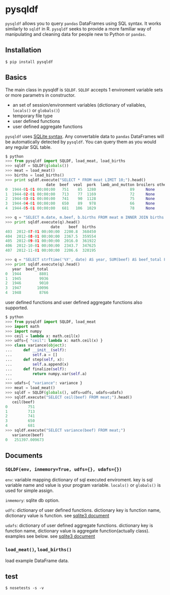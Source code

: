 # pysqldf

`pysqldf` allows you to query `pandas` DataFrames using SQL syntax.
It works similarly to `sqldf` in R.
`pysqldf` seeks to provide a more familiar way of manipulating and cleaning data for people new to Python or `pandas`.

## Installation

`$ pip install pysqldf`

## Basics

The main class in pysqldf is `SQLDF`. `SQLDF` accepts 1 enviroment variable sets or more parametrs in constructor.
   - an set of session/environment variables (dictionary of valiables, `locals()` or `globals()`)
   - temporary file type
   - user defined functions
   - user defined aggregate functions

`pysqldf` uses [SQLite syntax](http://www.sqlite.org/lang.html).
Any convertable data to `pandas` DataFrames will be automatically detected by `pysqldf`.
You can query them as you would any regular SQL table.


```python
$ python
>>> from pysqldf import SQLDF, load_meat, load_births
>>> sqldf = SQLDF(globals())
>>> meat = load_meat()
>>> births = load_births()
>>> print sqldf.execute("SELECT * FROM meat LIMIT 10;").head()
                  date  beef  veal  pork  lamb_and_mutton broilers other_chicken turkey
0  1944-01-01 00:00:00   751    85  1280               89     None          None   None
1  1944-02-01 00:00:00   713    77  1169               72     None          None   None
2  1944-03-01 00:00:00   741    90  1128               75     None          None   None
3  1944-04-01 00:00:00   650    89   978               66     None          None   None
4  1944-05-01 00:00:00   681   106  1029               78     None          None   None

>>> q = "SELECT m.date, m.beef, b.births FROM meat m INNER JOIN births b ON m.date = b.date;"
>>> print sqldf.execute(q).head()
                    date    beef  births
403  2012-07-01 00:00:00  2200.8  368450
404  2012-08-01 00:00:00  2367.5  359554
405  2012-09-01 00:00:00  2016.0  361922
406  2012-10-01 00:00:00  2343.7  347625
407  2012-11-01 00:00:00  2206.6  320195

>>> q = "SELECT strftime('%Y', date) AS year, SUM(beef) AS beef_total FROM meat GROUP BY year;"
>>> print sqldf.execute(q).head()
   year  beef_total
0  1944        8801
1  1945        9936
2  1946        9010
3  1947       10096
4  1948        8766
```

user defined functions and user defined aggregate functions also supported.

```python
$ python
>>> from pysqldf import SQLDF, load_meat
>>> import math
>>> import numpy
>>> ceil = lambda x: math.ceil(x)
>>> udfs={ "ceil": lambda x: math.ceil(x) }
>>> class variance(object):
...     def __init__(self):
...         self.a = []
...     def step(self, x):
...         self.a.append(x)
...     def finalize(self):
...         return numpy.var(self.a)
...
>>> udafs={ "variance": variance }
>>> meat = load_meat()
>>> sqldf = SQLDF(globals(), udfs=udfs, udafs=udafs)
>>> sqldf.execute("SELECT ceil(beef) FROM meat;").head()
   ceil(beef)
0         751
1         713
2         741
3         650
4         681
>>> sqldf.execute("SELECT variance(beef) FROM meat;")
   variance(beef)
0   251397.009673
```

## Documents

### `SQLDF(env, inmemory=True, udfs={}, udafs={})`

`env`: variable mapping dictionary of sql executed enviroment. key is sql variable name and value is your program variable. `locals()` or `globals()` is used for simple assign.

`inmemory`: sqlite db option.

`udfs`: dictionary of user defined functions. dictionary key is function name, dictionary value is function. see [sqlite3 document](https://docs.python.org/2.7/library/sqlite3.html#sqlite3.Connection.create_function)

`udafs`: dictionary of user defined aggregate functions. dictionary key is function name, dictionary value is aggregate function(actually class). examples see below. see [sqlite3 document](https://docs.python.org/2.7/library/sqlite3.html#sqlite3.Connection.create_aggregate)

### `load_meat()`, `load_births()`

load example DataFrame data.

## test

`$ nosetests -s -v`
